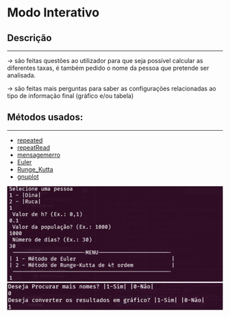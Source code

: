 # Modo Interativo

## Descrição ##
-------------------------
-> são feitas questões ao utilizador para que seja possível calcular as diferentes taxas, é também pedido o nome da pessoa que pretende ser analisada.

-> são feitas mais perguntas para saber as configurações relacionadas ao tipo de informação final (gráfico e/ou tabela)
## Métodos usados: ##
-------------------------



* [repeated](métodos/repeated.md)
* [repeatRead](métodos/repeatRead.md)
* [mensagemerro](métodos/mensagemerro.md)
* [Euler](métodos/Euler.md)
* [Runge_Kutta](métodos/Runge_Kutta.md)
* [gnuplot](métodos/gnuplot.md)

![modoInterativo1](Imagens\modoInterativo1.png)
![modoInterativo2](Imagens\modoInterativo2.png)